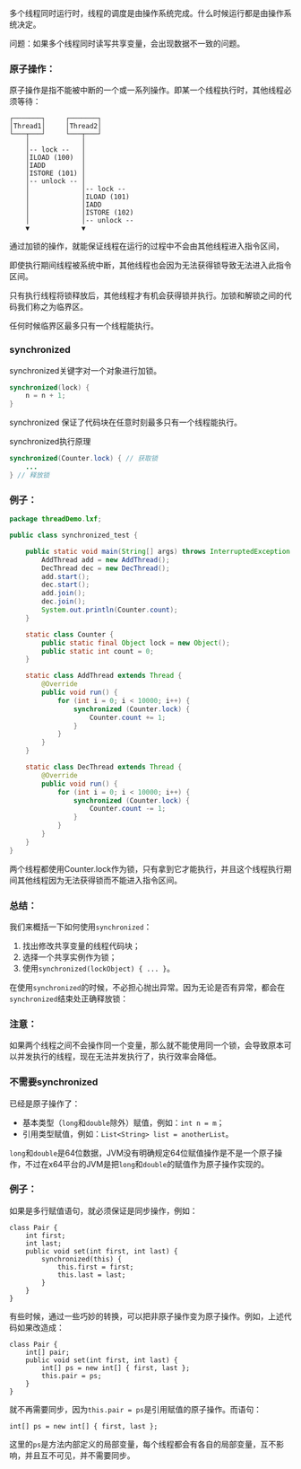 多个线程同时运行时，线程的调度是由操作系统完成。什么时候运行都是由操作系统决定。

问题：如果多个线程同时读写共享变量，会出现数据不一致的问题。

### 原子操作：

原子操作是指不能被中断的一个或一系列操作。即某一个线程执行时，其他线程必须等待：

```ascii
┌───────┐     ┌───────┐
│Thread1│     │Thread2│
└───┬───┘     └───┬───┘
    │             │
    │-- lock --   │
    │ILOAD (100)  │
    │IADD         │
    │ISTORE (101) │
    │-- unlock -- │
    │             │-- lock --
    │             │ILOAD (101)
    │             │IADD
    │             │ISTORE (102)
    │             │-- unlock --
    ▼             ▼
```

通过加锁的操作，就能保证线程在运行的过程中不会由其他线程进入指令区间，

即使执行期间线程被系统中断，其他线程也会因为无法获得锁导致无法进入此指令区间。

只有执行线程将锁释放后，其他线程才有机会获得锁并执行。加锁和解锁之间的代码我们称之为临界区。

任何时候临界区最多只有一个线程能执行。

### synchronized

synchronized关键字对一个对象进行加锁。

```java
synchronized(lock) {
    n = n + 1;
}
```

synchronized 保证了代码块在任意时刻最多只有一个线程能执行。

synchronized执行原理

```java
synchronized(Counter.lock) { // 获取锁
    ...
} // 释放锁
```

### 例子：

```java
package threadDemo.lxf;

public class synchronized_test {

    public static void main(String[] args) throws InterruptedException {
        AddThread add = new AddThread();
        DecThread dec = new DecThread();
        add.start();
        dec.start();
        add.join();
        dec.join();
        System.out.println(Counter.count);
    }

    static class Counter {
        public static final Object lock = new Object();
        public static int count = 0;
    }

    static class AddThread extends Thread {
        @Override
        public void run() {
            for (int i = 0; i < 10000; i++) {
                synchronized (Counter.lock) {
                    Counter.count += 1;
                }
            }
        }
    }

    static class DecThread extends Thread {
        @Override
        public void run() {
            for (int i = 0; i < 10000; i++) {
                synchronized (Counter.lock) {
                    Counter.count -= 1;
                }
            }
        }
    }
}
```

两个线程都使用Counter.lock作为锁，只有拿到它才能执行，并且这个线程执行期间其他线程因为无法获得锁而不能进入指令区间。

### 总结：

我们来概括一下如何使用`synchronized`：

1. 找出修改共享变量的线程代码块；
2. 选择一个共享实例作为锁；
3. 使用`synchronized(lockObject) { ... }`。

在使用`synchronized`的时候，不必担心抛出异常。因为无论是否有异常，都会在`synchronized`结束处正确释放锁：

### 注意：

如果两个线程之间不会操作同一个变量，那么就不能使用同一个锁，会导致原本可以并发执行的线程，现在无法并发执行了，执行效率会降低。

### 不需要synchronized

已经是原子操作了：

- 基本类型（`long`和`double`除外）赋值，例如：`int n = m`；
- 引用类型赋值，例如：`List<String> list = anotherList`。

`long`和`double`是64位数据，JVM没有明确规定64位赋值操作是不是一个原子操作，不过在x64平台的JVM是把`long`和`double`的赋值作为原子操作实现的。

### 例子：

如果是多行赋值语句，就必须保证是同步操作，例如：

```
class Pair {
    int first;
    int last;
    public void set(int first, int last) {
        synchronized(this) {
            this.first = first;
            this.last = last;
        }
    }
}
```

有些时候，通过一些巧妙的转换，可以把非原子操作变为原子操作。例如，上述代码如果改造成：

```
class Pair {
    int[] pair;
    public void set(int first, int last) {
        int[] ps = new int[] { first, last };
        this.pair = ps;
    }
}
```

就不再需要同步，因为`this.pair = ps`是引用赋值的原子操作。而语句：

```
int[] ps = new int[] { first, last };
```

这里的`ps`是方法内部定义的局部变量，每个线程都会有各自的局部变量，互不影响，并且互不可见，并不需要同步。